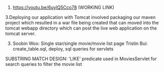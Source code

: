 1. https://youtu.be/6uylQ5Cco78 (WORKING LINK)

3.Deploying our application with Tomcat involved packaging our maven project
which resulted in a war file being created that can moved into the tomcat
webapp directory which can post the live web application on the tomcat
server.

3. Soobin Woo: Single star/single movie/movie list page
Tristin Bui: create_table.sql, deploy, sql queries for servlets


SUBSTRING MATCH DESIGN: 'LIKE' predicate  used in MoviesServlet for search queries to filter the movie list
